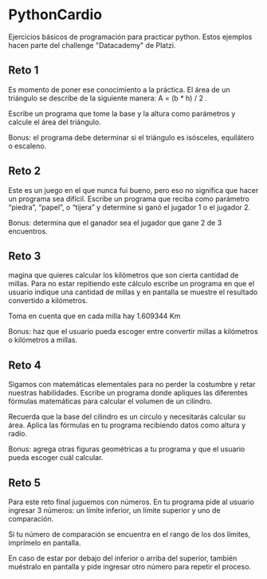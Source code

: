 # PythonCardio

Ejercicios básicos de programación para practicar python. Estos ejemplos hacen parte del challenge "Datacademy" de Platzi.

## Reto 1

Es momento de poner ese conocimiento a la práctica. El área de un triángulo se describe de la siguiente manera: A = (b * h) / 2 .

Escribe un programa que tome la base y la altura como parámetros y calcule el área del triángulo.

Bonus: el programa debe determinar si el triángulo es isósceles, equilátero o escaleno.

## Reto 2

Este es un juego en el que nunca fui bueno, pero eso no significa que hacer un programa sea difícil. Escribe un programa que reciba como parámetro “piedra”, “papel”, o “tijera” y determine si ganó el jugador 1 o el jugador 2.

Bonus: determina que el ganador sea el jugador que gane 2 de 3 encuentros.

## Reto 3

magina que quieres calcular los kilómetros que son cierta cantidad de millas. Para no estar repitiendo este cálculo escribe un programa en que el usuario indique una cantidad de millas y en pantalla se muestre el resultado convertido a kilómetros.

Toma en cuenta que en cada milla hay 1.609344 Km

Bonus: haz que el usuario pueda escoger entre convertir millas a kilómetros o kilómetros a millas.

## Reto 4

Sigamos con matemáticas elementales para no perder la costumbre y retar nuestras habilidades. Escribe un programa donde apliques las diferentes fórmulas matemáticas para calcular el volumen de un cilindro.

Recuerda que la base del cilindro es un círculo y necesitarás calcular su área. Aplica las fórmulas en tu programa recibiendo datos como altura y radio.

Bonus: agrega otras figuras geométricas a tu programa y que el usuario pueda escoger cuál calcular.

## Reto 5

Para este reto final juguemos con números. En tu programa pide al usuario ingresar 3 números: un límite inferior, un límite superior y uno de comparación.

Si tu número de comparación se encuentra en el rango de los dos límites, imprímelo en pantalla.

En caso de estar por debajo del inferior o arriba del superior, también muéstralo en pantalla y pide ingresar otro número para repetir el proceso.
